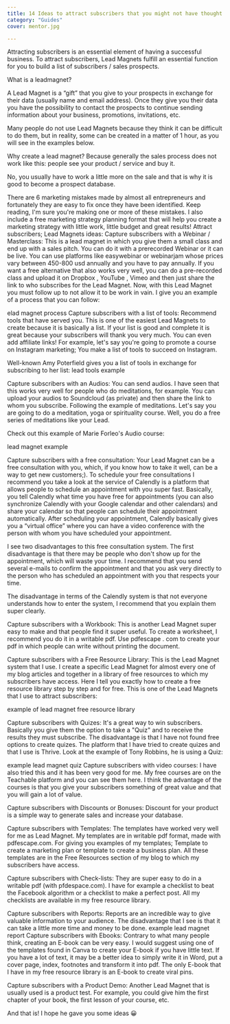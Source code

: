 ```yaml
---
title: 14 Ideas to attract subscribers that you might not have thought about.  
category: "Guides"
cover: mentor.jpg

---
```




Attracting subscribers is an essential element of having a successful business. To attract subscribers, Lead Magnets fulfill an essential function for you to build a list of subscribers / sales prospects.

What is a leadmagnet?

A Lead Magnet is a “gift” that you give to your prospects in exchange for their data (usually name and email address). Once they give you their data you have the possibility to contact the prospects to continue sending information about your business, promotions, invitations, etc.

Many people do not use Lead Magnets because they think it can be difficult to do them, but in reality, some can be created in a matter of 1 hour, as you will see in the examples below.

Why create a lead magnet? Because generally the sales process does not work like this: people see your product / service and buy it.

No, you usually have to work a little more on the sale and that is why it is good to become a prospect database.

There are 6 marketing mistakes made by almost all entrepreneurs and fortunately they are easy to fix once they have been identified.  Keep reading, I'm sure you're making one or more of these mistakes.  I also include a free marketing strategy planning format that will help you create a marketing strategy with little work, little budget and great results!
Attract subscribers; Lead Magnets ideas:
Capture subscribers with a Webinar / Masterclass: This is a lead magnet in which you give them a small class and end up with a sales pitch. You can do it with a prerecorded Webinar or it can be live. You can use platforms like easywebinar or webinarjam whose prices vary between 450-800 usd annually and you have to pay annually. If you want a free alternative that also works very well, you can do a pre-recorded class and upload it on Dropbox , YouTube , Vimeo and then just share the link to who subscribes for the Lead Magnet.
Now, with this Lead Magnet you must follow up to not allow it to be work in vain. I give you an example of a process that you can follow:

elad magnet process
Capture subscribers with a list of tools: Recommend tools that have served you. This is one of the easiest Lead Magnets to create because it is basically a list. If your list is good and complete it is great because your subscribers will thank you very much. You can even add affiliate links!
For example, let's say you're going to promote a course on Instagram marketing; You make a list of tools to succeed on Instagram.

Well-known Amy Poterfield gives you a list of tools in exchange for subscribing to her list: 
lead tools example
 

Capture subscribers with an Audios: You can send audios. I have seen that this works very well for people who do meditations, for example. You can upload your audios to Soundcloud (as private) and then share the link to whom you subscribe.
Following the example of meditations. Let's say you are going to do a meditation, yoga or spirituality course. Well, you do a free series of meditations like your Lead.

Check out this example of Marie Forleo's Audio course:

lead magnet example
 

 Capture subscribers with a free consultation: Your Lead Magnet can be a free consultation with you, which, if you know how to take it well, can be a way to get new customers;). To schedule your free consultations I recommend you take a look at the service of
Calendly is a platform that allows people to schedule an appointment with you super fast. Basically, you tell Calendly what time you have free for appointments (you can also synchronize Calendly with your Google calendar and other calendars) and share your calendar so that people can schedule their appointment automatically. After scheduling your appointment, Calendly basically gives you a “virtual office” where you can have a video conference with the person with whom you have scheduled your appointment.

I see two disadvantages to this free consultation system. The first disadvantage is that there may be people who don't show up for the appointment, which will waste your time. I recommend that you send several e-mails to confirm the appointment and that you ask very directly to the person who has scheduled an appointment with you that respects your time.

The disadvantage in terms of the Calendly system is that not everyone understands how to enter the system, I recommend that you explain them super clearly.

 

 Capture subscribers with a Workbook: This is another Lead Magnet super easy to make and that people find it super useful. To create a worksheet, I recommend you do it in a writable pdf. Use pdfescape . com to create your pdf in which people can write without printing the document.
 

 Capture subscribers with a Free Resource Library: This is the Lead Magnet system that I use. I create a specific Lead Magnet for almost every one of my blog articles and together in a library of free resources to which my subscribers have access. Here I tell you exactly how to create a free resource library step by step and for free.
This is one of the Lead Magnets that I use to attract subscribers:

example of lead magnet free resource library
 

 Capture subscribers with Quizes: It's a great way to win subscribers. Basically you give them the option to take a "Quiz" and to receive the results they must subscribe. The disadvantage is that I have not found free options to create quizes. The platform that I have tried to create quizes and that I use is Thrive.
Look at the example of Tony Robbins, he is using a Quiz:

example lead magnet quiz
 Capture subscribers with   video courses: I have also tried this and it has been very good for me. My free courses are on the Teachable platform and you can see them here.
I think the advantage of the courses is that you give your subscribers something of great value and that you will gain a lot of value.

 

Capture subscribers with Discounts or Bonuses: Discount for your product is a simple way to generate sales and increase your database.
 

Capture subscribers with  Templates: The templates have worked very well for me as Lead Magnet. My templates are in writable pdf format, made with pdfescape.com. For giving you examples of my templates; Template to create a marketing plan or template to create a business plan. All these templates are in the Free Resources section of my blog to which my subscribers have access.
 

Capture subscribers with Check-lists: They are super easy to do in a writable pdf (with pfdespace.com). I have for example a checklist to beat the Facebook algorithm or a checklist to make a perfect post. All my checklists are available in my free resource library.
 

Capture subscribers with Reports: Reports are an incredible way to give valuable information to your audience. The disadvantage that I see is that it can take a little more time and money to be done.
example lead magnet report
 Capture subscribers with Ebooks: Contrary to what many people think, creating an E-book can be very easy. I would suggest using one of the templates found in Canva to create your E-book if you have little text.
If you have a lot of text, it may be a better idea to simply write it in Word, put a cover page, index, footnotes and transform it into pdf. The only E-book that I have in my free resource library is an E-book to create viral pins.

 

 Capture subscribers with a Product  Demo: Another Lead Magnet that is usually used is a product test. For example, you could give him the first chapter of your book, the first lesson of your course, etc.
 

And that is! I hope he gave you some ideas 😀